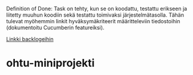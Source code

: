 Definition of Done: Task on tehty, kun se on koodattu, testattu erikseen ja liitetty muuhun koodiin sekä testattu toimivaksi järjestelmätasolla. Tähän tulevat myöhemmin linkit hyväksymäkriteerit määritteleviin tiedostoihin (dokumentoitu Cucumberin featureiksi).

[Linkki backlogeihin](https://docs.google.com/spreadsheets/d/1mOLRBFqucYaENgzSAFlht4Q8d8Hbr5Y-xBgwv9_O_EM/edit?ts=5a0da4da#gid=1)
# ohtu-miniprojekti
